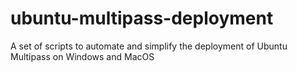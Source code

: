 # ubuntu-multipass-deployment
A set of scripts to automate and simplify the deployment of Ubuntu Multipass on Windows and MacOS
